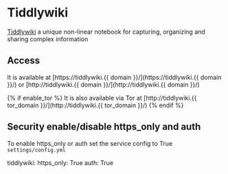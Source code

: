 # Tiddlywiki

[Tiddlywiki](https://tiddlywiki.com) a unique non-linear notebook for capturing, organizing and sharing complex information

## Access

It is available at [https://tiddlywiki.{{ domain }}/](https://tiddlywiki.{{ domain }}/) or [http://tiddlywiki.{{ domain }}/](http://tiddlywiki.{{ domain }}/)

{% if enable_tor %}
It is also available via Tor at [http://tiddlywiki.{{ tor_domain }}/](http://tiddlywiki.{{ tor_domain }}/)
{% endif %}

## Security enable/disable https_only and auth

To enable https_only or auth set the service config to True
`settings/config.yml`

tiddlywiki:
  https_only: True
  auth: True